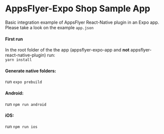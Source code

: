# AppsFlyer-Expo Shop Sample App

Basic integration example of AppsFlyer React-Native plugin in an Expo app. Please take a look on the example `app.json` 
#### First run
In the root folder of the the app (appsflyer-expo-app and **not** appsflyer-react-native-plugin) run:<br>
`yarn install`<br>

#### Generate native folders:
run `expo prebuild`

#### Android:
run `npm run android`
#### iOS:
run `npm run ios`
